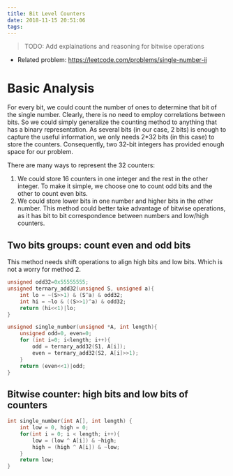 ```yaml
---
title: Bit Level Counters
date: 2018-11-15 20:51:06
tags:
---
```

> TODO: Add explainations and reasoning for bitwise operations

+ Related problem: https://leetcode.com/problems/single-number-ii

# Basic Analysis
For every bit, we could count the number of ones to determine that bit of the single number. Clearly, there is no need to employ correlations between bits. So we could simply generalize the counting method to anything that has a binary representation. As several bits (in our case, 2 bits) is enough to capture the useful information, we only needs 2*32 bits (in this case) to store the counters. Consequently, two 32-bit integers has provided enough space for our problem.

There are many ways to represent the 32 counters:

1. We could store 16 counters in one integer and the rest in the other integer. To make it simple, we choose one to count odd bits and the other to count even bits. 
1. We could store lower bits in one number and higher bits in the other number. This method could better take advantage of bitwise operations, as it has bit to bit correspondence between numbers and low/high counters.

## Two bits groups: count even and odd bits
This method needs shift operations to align high bits and low bits. Which is not a worry for method 2.
```c
unsigned odd32=0x55555555;
unsigned ternary_add32(unsigned S, unsigned a){
    int lo = ~(S>>1) & (S^a) & odd32;
    int hi = ~lo & ((S>>1)^a) & odd32;
    return (hi<<1)|lo;
}

unsigned single_number(unsigned *A, int length){
    unsigned odd=0, even=0;
    for (int i=0; i<length; i++){
        odd = ternary_add32(S1, A[i]);
        even = ternary_add32(S2, A[i]>>1);
    }
    return (even<<1)|odd;
}
```

## Bitwise counter: high bits and low bits of counters
```c
int single_number(int A[], int length) {
    int low = 0, high = 0;
    for(int i = 0; i < length; i++){
        low = (low ^ A[i]) & ~high;
        high = (high ^ A[i]) & ~low;
    }
    return low;
}
```

